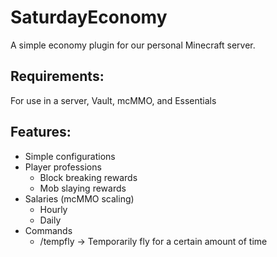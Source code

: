 # SaturdayEconomy
A simple economy plugin for our personal Minecraft server. 

## Requirements:
For use in a server, Vault, mcMMO, and Essentials


## Features:
 - Simple configurations
 - Player professions
   - Block breaking rewards
   - Mob slaying rewards
 - Salaries (mcMMO scaling)
    - Hourly
    - Daily
 - Commands
   - /tempfly -> Temporarily fly for a certain amount of time
